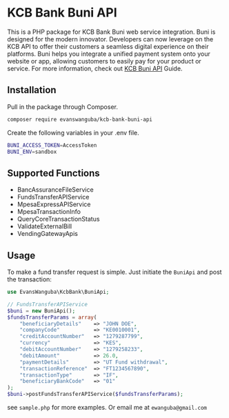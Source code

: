 # KCB Bank Buni API

This is a PHP package for KCB Bank Buni web service integration. Buni is designed for the modern innovator. Developers can now leverage on the KCB API to offer their customers a seamless digital experience on their platforms. Buni helps you integrate a unified payment system onto your website or app, allowing customers to easily pay for your product or service.
For more information, check out [KCB Buni API](https://sandbox.buni.kcbgroup.com/devportal/apis) Guide.

## Installation

Pull in the package through Composer.
```bash
composer require evanswanguba/kcb-bank-buni-api
```

Create the following variables in your .env file.
```bash
BUNI_ACCESS_TOKEN=AccessToken
BUNI_ENV=sandbox
```

## Supported Functions
- BancAssuranceFileService
- FundsTransferAPIService
- MpesaExpressAPIService
- MpesaTransactionInfo
- QueryCoreTransactionStatus
- ValidateExternalBill
- VendingGatewayApis

## Usage
To make a fund transfer request is simple. Just initiate the `BuniApi` and post the transaction:
```php
use EvansWanguba\KcbBank\BuniApi;

// FundsTransferAPIService
$buni = new BuniApi();
$fundsTransferParams = array(
    "beneficiaryDetails"    => "JOHN DOE",
    "companyCode"           => "KE0010001",
    "creditAccountNumber"   => "1279287799",
    "currency"              => "KES",
    "debitAccountNumber"    => "1279258233",
    "debitAmount"           => 26.0,
    "paymentDetails"        => "UT Fund withdrawal",
    "transactionReference"  => "FT1234567890",
    "transactionType"       => "IF",
    "beneficiaryBankCode"   => "01"
);
$buni->postFundsTransferAPIService($fundsTransferParams);
```

see `sample.php` for more examples.
Or email me at `ewanguba@gmail.com`
